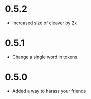 # 0.5.2

- Increased size of cleaver by 2x

# 0.5.1

- Change a single word in tokens

# 0.5.0

- Added a way to harass your friends